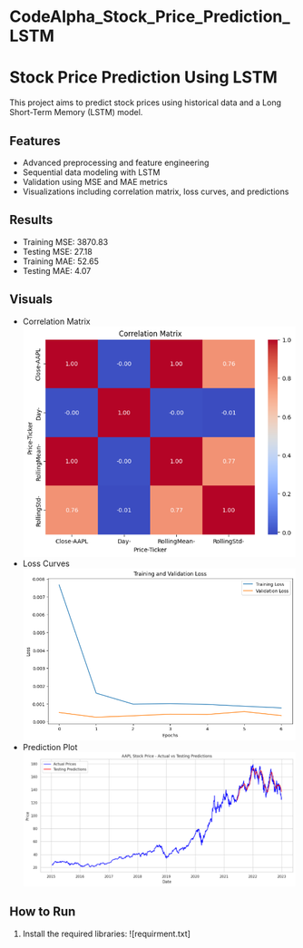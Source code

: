 # CodeAlpha_Stock_Price_Prediction_LSTM

# Stock Price Prediction Using LSTM

This project aims to predict stock prices using historical data and a Long Short-Term Memory (LSTM) model.

## Features
- Advanced preprocessing and feature engineering
- Sequential data modeling with LSTM
- Validation using MSE and MAE metrics
- Visualizations including correlation matrix, loss curves, and predictions

## Results
- Training MSE: 3870.83
- Testing MSE: 27.18
- Training MAE: 52.65
- Testing MAE: 4.07

## Visuals
- Correlation Matrix  
  ![Correlation Matrix](plots/Correlation_Matrix.png)
- Loss Curves  
  ![Loss Curve](plots/loss_curve.png)
- Prediction Plot  
  ![Prediction Plot](plots/prediction_plot.png)

## How to Run
1. Install the required libraries: ![requirment.txt]

